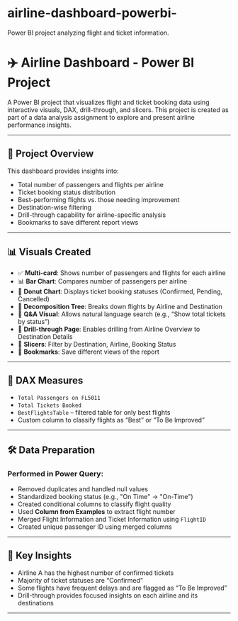 # airline-dashboard-powerbi-
Power BI project analyzing flight and ticket information.
# ✈️ Airline Dashboard - Power BI Project

A Power BI project that visualizes flight and ticket booking data using interactive visuals, DAX, drill-through, and slicers. This project is created as part of a data analysis assignment to explore and present airline performance insights.

---

## 📁 Project Overview

This dashboard provides insights into:

- Total number of passengers and flights per airline
- Ticket booking status distribution
- Best-performing flights vs. those needing improvement
- Destination-wise filtering
- Drill-through capability for airline-specific analysis
- Bookmarks to save different report views

---

## 📊 Visuals Created

- ✅ **Multi-card**: Shows number of passengers and flights for each airline  
- 📊 **Bar Chart**: Compares number of passengers per airline  
- 🍩 **Donut Chart**: Displays ticket booking statuses (Confirmed, Pending, Cancelled)  
- 🌳 **Decomposition Tree**: Breaks down flights by Airline and Destination  
- 🔎 **Q&A Visual**: Allows natural language search (e.g., “Show total tickets by status”)  
- 🎯 **Drill-through Page**: Enables drilling from Airline Overview to Destination Details  
- 📌 **Slicers**: Filter by Destination, Airline, Booking Status  
- 🔖 **Bookmarks**: Save different views of the report  

---

## 🧮 DAX Measures

- `Total Passengers on FL5011`
- `Total Tickets Booked`
- `BestFlightsTable` – filtered table for only best flights  
- Custom column to classify flights as “Best” or “To Be Improved”

---

## 🛠 Data Preparation

### Performed in Power Query:
- Removed duplicates and handled null values
- Standardized booking status (e.g., "On Time" → "On-Time")
- Created conditional columns to classify flight quality
- Used **Column from Examples** to extract flight number
- Merged Flight Information and Ticket Information using `FlightID`
- Created unique passenger ID using merged columns

---



## 🧠 Key Insights

- Airline A has the highest number of confirmed tickets
- Majority of ticket statuses are “Confirmed”
- Some flights have frequent delays and are flagged as “To Be Improved”
- Drill-through provides focused insights on each airline and its destinations

---

